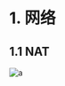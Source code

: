 # 1. 网络

## 1.1 NAT

![a](https://cdn.jsdelivr.net/gh/elihe2011/bedgraph@master/vmware/network-nat.jpg)



